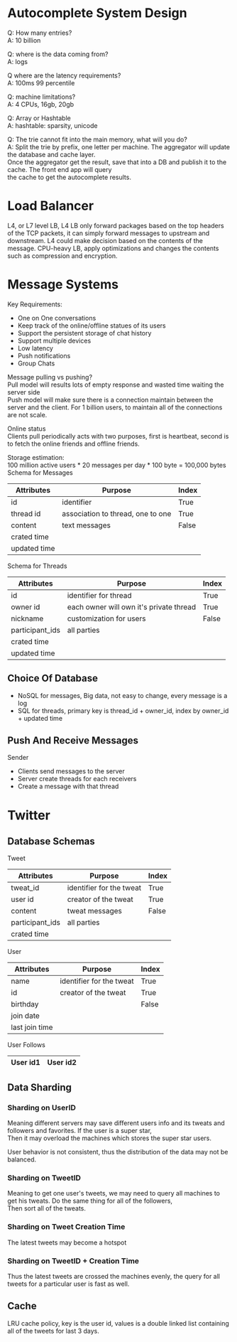 # Autocomplete System Design  
Q: How many entries?  
A: 10 billion

Q: where is the data coming from?  
A: logs

Q where are the latency requirements?  
A: 100ms 99 percentile

Q: machine limitations?  
A: 4 CPUs, 16gb, 20gb


Q: Array or Hashtable  
A: hashtable: sparsity, unicode

Q: The trie cannot fit into the main memory, what will you do?  
A: Split the trie by prefix, one letter per machine. The aggregator will update the database and cache layer.  
Once the aggregator get the result, save that into a DB and publish it to the cache. The front end app will query  
the cache to get the autocomplete results.

# Load Balancer  

L4, or L7 level LB, L4 LB only forward packages based on the top headers of 
the TCP packets, it can simply forward messages to upstream and downstream.
L4 could make decision based on the contents of the message. CPU-heavy LB, apply optimizations and changes the contents
such as compression and encryption.

# Message Systems #  

Key Requirements:  
* One on One conversations
* Keep track of the online/offline statues of its users  
* Support the persistent storage of chat history  
* Support multiple devices
* Low latency  
* Push notifications
* Group Chats  

Message pulling vs pushing?  
Pull model will results lots of empty response and wasted time waiting the server side  
Push model will make sure there is a connection maintain between the server and the client. For 1 billion users, to maintain 
all of the connections are not scale.  


Online status  
Clients pull periodically acts with two purposes, first is heartbeat, second is to fetch the online friends and offline friends.  

Storage estimation:  
100 million active users * 20 messages per day * 100 byte = 100,000 bytes
Schema for Messages  

|Attributes|Purpose|Index|
|---|---|---|
| id | identifier| True|
|thread id| association to thread, one to one| True|
|content| text  messages | False|
|crated time |||
|updated time|||  

Schema for Threads  

|Attributes|Purpose|Index|
|---|---|---|
| id | identifier for thread| True|
|owner id| each owner will own it's private thread| True|
|nickname| customization for users | False|
|participant_ids | all parties ||
|crated time |||
|updated time|||  



## Choice Of Database
* NoSQL for messages, Big data, not easy to change, every message is a log
* SQL for threads, primary key is thread_id + owner_id, index by owner_id + updated time  

## Push And Receive Messages  
Sender
* Clients send messages to the server
* Server create threads for each receivers
* Create a message with that thread  

# Twitter
## Database Schemas
Tweet  

|Attributes|Purpose|Index|
|---|---|---|
| tweat_id | identifier for the tweat| True|
| user id | creator of the tweat| True|
|content| tweat messages | False|
|participant_ids | all parties ||
|crated time |||

User  

|Attributes|Purpose|Index|
|---|---|---|
| name | identifier for the tweat| True|
| id | creator of the tweat| True|
|birthday| | False|
|join date |||
|last join time |||  

User Follows  

|User id1 |User id2|
|---------|---------|  


## Data Sharding  

### Sharding on UserID  
Meaning different servers may save different users info and its tweats and followers and favorites. If the user is a super star,   
Then it may overload the machines which stores the super star users.  

User behavior is not consistent, thus the distribution of the data may not be balanced.  


### Sharding on TweetID  
Meaning to get one user's tweets, we may need to query all machines to get his tweats. Do the same thing for all of the followers,  
Then sort all of the tweats.  

### Sharding on Tweet Creation Time  
The latest tweets may become a hotspot  

### Sharding on TweetID + Creation Time  
Thus the latest tweets are crossed the machines evenly, the query for all tweets for a particular user is fast as well.  


## Cache  
LRU cache policy, key is the user id, values is a double linked list containing all of the tweets for last 3 days.
